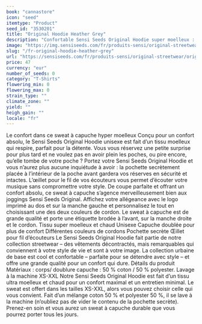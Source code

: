 ```yaml
---
book: "cannastore"
icon: "seed"
itemtype: "Product"
seed_id: "3530201"
title: "Original Hoodie Heather Grey"
description: "Confortable Sensi Seeds Original Hoodie super moelleux : sweat unisexe de grande qualité qui permet de bouger librement. Achetez-le en ligne !"
image: "https://img.sensiseeds.com/fr/produits-sensi/original-streetwear/original-hoodie-heather-grey-image.png"
slug: "/fr-original-hoodie-heather-grey"
url: "https://sensiseeds.com/fr/produits-sensi/original-streetwear/original-hoodie-heather-grey?a_aid=cannastore"
price: 47
currency: "eur"
number_of_seeds: 0
category: "T-Shirts"
flowering_min: 0
flowering_max: 0
strain_type: ""
climate_zone: ""
yield: ""
heigh_gain: ""
locale: "fr"
---
```

Le confort dans ce sweat à capuche hyper moelleux Conçu pour un confort absolu, le Sensi Seeds Original Hoodie unisexe est fait d’un tissu moelleux qui respire, parfait pour la détente. Vous vous réservez une petite surprise pour plus tard et ne voulez pas en avoir plein les poches, ou pire encore, qu’elle tombe de votre poche ? Portez votre Sensi Seeds Original Hoodie et vous n’aurez plus aucune inquiétude à avoir : la pochette secrètement placée à l’intérieur de la poche avant gardera vos réserves en sécurité et intactes. L’œillet pour le fil de vos écouteurs vous permet d’écouter votre musique sans compromettre votre style. De coupe parfaite et offrant un confort absolu, ce sweat à capuche s’agence merveilleusement bien aux joggings Sensi Seeds Original. Affichez votre allégeance avec le logo imprimé au dos et sur la manche gauche et personnalisez le tout en choisissant une des deux couleurs de cordon. Le sweat à capuche est de grande qualité et porte une étiquette brodée à l’avant, sur la manche droite et le cordon. Tissu super moelleux et chaud Unisexe Capuche doublée pour plus de confort Différentes couleurs de cordons Pochette secrète Œillet pour fil d’écouteurs Le Sensi Seeds Original Hoodie fait partie de notre collection streetwear – des vêtements décontractés, mais remarquables qui conviennent à votre style de vie et sont à votre image. La collection urbaine de base est cool et confortable – parfaite pour se détendre avec style – et offre une grande qualité pour un confort qui dure. Détails du produit Matériaux : corps/ doublure capuche : 50 % coton / 50 % polyester. Lavage à la machine XS-XXL Notre Sensi Seeds Original Hoodie est fait d’un tissu ultra moelleux et chaud pour un confort maximal et un entretien minimal. Le sweat est offert dans les tailles XS-XXL, alors vous pouvez choisir celle qui vous convient. Fait d’un mélange coton 50 % et polyester 50 %, il se lave à la machine (n’oubliez pas de vider le contenu de la pochette secrète). Prenez-en soin et vous aurez un sweat à capuche durable que vous pourrez porter tous les jours.
